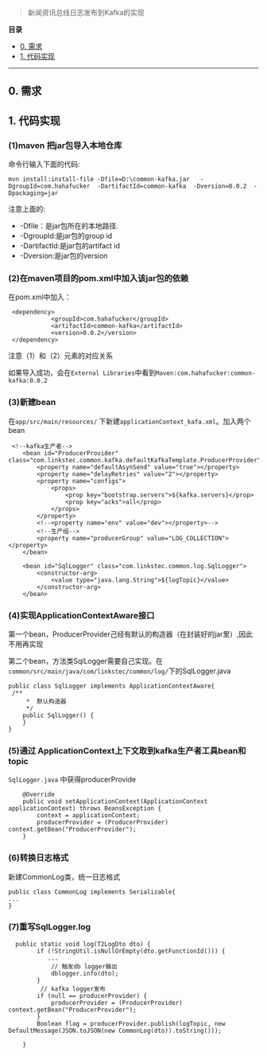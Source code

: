>新闻资讯总线日志发布到Kafka的实现

**目录**
* [0. 需求](#demand)
* [1. 代码实现](#code)

<hr/>

<h2 id='demand'>0. 需求</h2>



<h2 id='code'>1. 代码实现</h2>

### (1)maven 把jar包导入本地仓库

命令行输入下面的代码:
```
mvn install:install-file -Dfile=D:\common-kafka.jar   -DgroupId=com.hahafucker  -DartifactId=common-kafka  -Dversion=0.0.2  -Dpackaging=jar

```

注意上面的:
+ -Dfile：是jar包所在的本地路径.
+ -DgroupId:是jar包的group id
+ -DartifactId:是jar包的artifact id
+ -Dversion:是jar包的version

### (2)在maven项目的pom.xml中加入该jar包的依赖

在pom.xml中加入：
```
 <dependency>
            <groupId>com.hahafucker</groupId>
            <artifactId>common-kafka</artifactId>
            <version>0.0.2</version>
 </dependency>
```
注意（1）和（2）元素的对应关系

如果导入成功，会在``External Libraries``中看到``Maven:com.hahafucker:common-kafka:0.0.2``

### (3)新建bean
在``app/src/main/resources/`` 下新建``applicationContext_kafa.xml``。加入两个bean
```
 <!--kafka生产者-->
    <bean id="ProducerProvider" class="com.linkstec.common.kafka.defaultKafkaTemplate.ProducerProvider">
        <property name="defaultAsynSend" value="true"></property>
        <property name="delayRetries" value="2"></property>
        <property name="configs">
            <props>
                <prop key="bootstrap.servers">${kafka.servers}</prop>
                <prop key="acks">all</prop>
            </props>
        </property>
        <!--<property name="env" value="dev"></property>-->
        <!--生产组-->
        <property name="producerGroup" value="LOG_COLLECTION"></property>
    </bean>

    <bean id="SqlLogger" class="com.linkstec.common.log.SqlLogger">
        <constructor-arg>
            <value type="java.lang.String">${logTopic}</value>
        </constructor-arg>
    </bean>
```

### (4)实现ApplicationContextAware接口

第一个bean，ProducerProvider己经有默认的构造器（在封装好的jar里）,因此不用再实现

第二个bean，方法类SqlLogger需要自己实现。在``common/src/main/java/com/linkstec/common/log/``下的SqlLogger.java
```
public class SqlLogger implements ApplicationContextAware{
 /**
     *  默认构造器
     */
    public SqlLogger() {
    }
}
```
### (5)通过 ApplicationContext上下文取到kafka生产者工具bean和topic

``SqlLogger.java`` 中获得producerProvide
```
    @Override
    public void setApplicationContext(ApplicationContext applicationContext) throws BeansException {
        context = applicationContext;
        producerProvider = (ProducerProvider) context.getBean("ProducerProvider");
    }
```
### (6)转换日志格式

新建CommonLog类，统一日志格式
```
public class CommonLog implements Serializable{
...
}
```
### (7)重写SqlLogger.log
```
  public static void log(T2LogDto dto) {
        if (!StringUtil.isNullOrEmpty(dto.getFunctionId())) {
           ...
            // 触发db logger输出
            dblogger.info(dto);
        }
         // kafka logger发布
        if (null == producerProvider) {
            producerProvider = (ProducerProvider) context.getBean("ProducerProvider");
        }
        Boolean flag = producerProvider.publish(logTopic, new DefaultMessage(JSON.toJSON(new CommonLog(dto)).toString()));

    }
```
